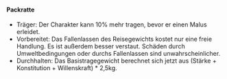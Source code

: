 #### Packratte

* Träger: Der Charakter kann 10% mehr tragen, bevor er einen Malus erleidet.
* Vorbereitet: Das Fallenlassen des Reisegewichts kostet nur eine freie Handlung. Es ist außerdem besser verstaut.
Schäden durch Umweltbedingungen oder durchs Fallenlassen sind unwahrscheinlicher.
* Durchhalten: Das Basistragegewicht berechnet sich jetzt aus (Stärke + Konstitution +  Willenskraft) * 2,5kg.
